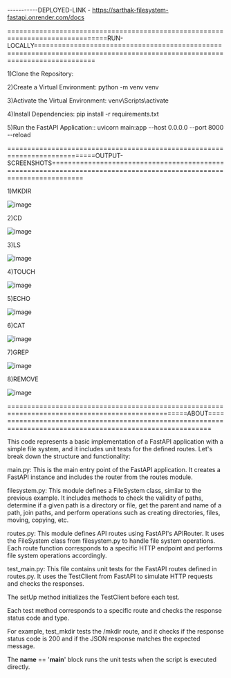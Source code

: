 -----------DEPLOYED-LINK - https://sarthak-filesystem-fastapi.onrender.com/docs


===============================================================================RUN-LOCALLY===========================================================================================================================

1)Clone the Repository:

2)Create a Virtual Environment: python -m venv venv

3)Activate the Virtual Environment: venv\Scripts\activate

4)Install Dependencies: pip install -r requirements.txt

5)Run the FastAPI Application:: uvicorn main:app --host 0.0.0.0 --port 8000 --reload







============================================================================OUTPUT-SCREENSHOTS====================================================================================================================

1)MKDIR

![image](https://github.com/sarthak37/memory-fastapi/assets/52873771/97d4ecf7-f11b-4a28-8dac-5376621357f0)

2)CD

![image](https://github.com/sarthak37/memory-fastapi/assets/52873771/86cfda23-bd68-4359-9390-8a5fa80a1eeb)

3)LS

![image](https://github.com/sarthak37/memory-fastapi/assets/52873771/259f4b59-d48b-469d-b0db-fa8471424a0e)

4)TOUCH

![image](https://github.com/sarthak37/memory-fastapi/assets/52873771/e3f2d95b-b2df-413e-8198-733d948769a4)

5)ECHO

![image](https://github.com/sarthak37/memory-fastapi/assets/52873771/96cdaa08-6fed-4b91-b62c-03d97cccaf44)

6)CAT

![image](https://github.com/sarthak37/memory-fastapi/assets/52873771/219dfcd8-14f5-4694-9d2c-4feca7397d60)

7)GREP

![image](https://github.com/sarthak37/memory-fastapi/assets/52873771/2e2ed7a1-b67c-4acd-839e-910fd649add7)


8)REMOVE

![image](https://github.com/sarthak37/memory-fastapi/assets/52873771/97d26961-31e8-4804-a4ed-8515522049a3)


===================================================================================================ABOUT=============================================================================================================

This code represents a basic implementation of a FastAPI application with a simple file system, and it includes unit tests for the defined routes. Let's break down the structure and functionality:

main.py: This is the main entry point of the FastAPI application. It creates a FastAPI instance and includes the router from the routes module.

filesystem.py: This module defines a FileSystem class, similar to the previous example. It includes methods to check the validity of paths, determine if a given path is a directory or file, get the parent and name of a path, join paths, and perform operations such as creating directories, files, moving, copying, etc.

routes.py: This module defines API routes using FastAPI's APIRouter. It uses the FileSystem class from filesystem.py to handle file system operations. Each route function corresponds to a specific HTTP endpoint and performs file system operations accordingly.

test_main.py: This file contains unit tests for the FastAPI routes defined in routes.py. It uses the TestClient from FastAPI to simulate HTTP requests and checks the responses.

The setUp method initializes the TestClient before each test.

Each test method corresponds to a specific route and checks the response status code and type.

For example, test_mkdir tests the /mkdir route, and it checks if the response status code is 200 and if the JSON response matches the expected message.

The __name__ == '__main__' block runs the unit tests when the script is executed directly.






